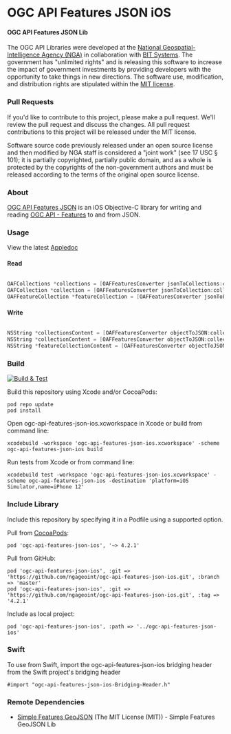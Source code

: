 # OGC API Features JSON iOS

#### OGC API Features JSON Lib ####

The OGC API Libraries were developed at the [National Geospatial-Intelligence Agency (NGA)](http://www.nga.mil/) in collaboration with [BIT Systems](https://www.caci.com/bit-systems/). The government has "unlimited rights" and is releasing this software to increase the impact of government investments by providing developers with the opportunity to take things in new directions. The software use, modification, and distribution rights are stipulated within the [MIT license](http://choosealicense.com/licenses/mit/).

### Pull Requests ###
If you'd like to contribute to this project, please make a pull request. We'll review the pull request and discuss the changes. All pull request contributions to this project will be released under the MIT license.

Software source code previously released under an open source license and then modified by NGA staff is considered a "joint work" (see 17 USC § 101); it is partially copyrighted, partially public domain, and as a whole is protected by the copyrights of the non-government authors and must be released according to the terms of the original open source license.

### About ###

[OGC API Features JSON](http://ngageoint.github.io/ogc-api-features-json-ios/) is an iOS Objective-C library for writing and reading [OGC API - Features](https://github.com/opengeospatial/WFS_FES) to and from JSON.

### Usage ###

View the latest [Appledoc](http://ngageoint.github.io/ogc-api-features-json-ios/docs/api/)

#### Read ####

```objectivec

OAFCollections *collections = [OAFFeaturesConverter jsonToCollections:collectionsContent];
OAFCollection *collection = [OAFFeaturesConverter jsonToCollection:collectionContent];
OAFFeatureCollection *featureCollection = [OAFFeaturesConverter jsonToFeatureCollection:featureCollectionContent];

```

#### Write ####

```objectivec

NSString *collectionsContent = [OAFFeaturesConverter objectToJSON:collections];
NSString *collectionContent = [OAFFeaturesConverter objectToJSON:collection];
NSString *featureCollectionContent = [OAFFeaturesConverter objectToJSON:featureCollection];

```

### Build ###

[![Build & Test](https://github.com/ngageoint/ogc-api-features-json-ios/workflows/Build%20&%20Test/badge.svg)](https://github.com/ngageoint/ogc-api-features-json-ios/actions/workflows/build-test.yml)

Build this repository using Xcode and/or CocoaPods:

    pod repo update
    pod install

Open ogc-api-features-json-ios.xcworkspace in Xcode or build from command line:

    xcodebuild -workspace 'ogc-api-features-json-ios.xcworkspace' -scheme ogc-api-features-json-ios build

Run tests from Xcode or from command line:

    xcodebuild test -workspace 'ogc-api-features-json-ios.xcworkspace' -scheme ogc-api-features-json-ios -destination 'platform=iOS Simulator,name=iPhone 12'

### Include Library ###

Include this repository by specifying it in a Podfile using a supported option.

Pull from [CocoaPods](https://cocoapods.org/pods/ogc-api-features-json-ios):

    pod 'ogc-api-features-json-ios', '~> 4.2.1'

Pull from GitHub:

    pod 'ogc-api-features-json-ios', :git => 'https://github.com/ngageoint/ogc-api-features-json-ios.git', :branch => 'master'
    pod 'ogc-api-features-json-ios', :git => 'https://github.com/ngageoint/ogc-api-features-json-ios.git', :tag => '4.2.1'

Include as local project:

    pod 'ogc-api-features-json-ios', :path => '../ogc-api-features-json-ios'

### Swift ###

To use from Swift, import the ogc-api-features-json-ios bridging header from the Swift project's bridging header

    #import "ogc-api-features-json-ios-Bridging-Header.h"

### Remote Dependencies ###

* [Simple Features GeoJSON](https://github.com/ngageoint/simple-features-geojson-ios) (The MIT License (MIT)) - Simple Features GeoJSON Lib
